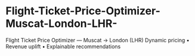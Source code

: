 # Flight-Ticket-Price-Optimizer-Muscat-London-LHR-
Flight Ticket Price Optimizer — Muscat → London (LHR) Dynamic pricing • Revenue uplift • Explainable recommendations
